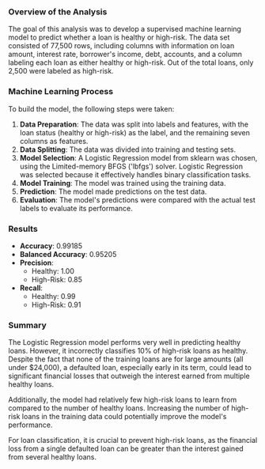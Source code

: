 ### Overview of the Analysis

The goal of this analysis was to develop a supervised machine learning model to predict whether a loan is healthy or high-risk. The data set consisted of 77,500 rows, including columns with information on loan amount, interest rate, borrower's income, debt, accounts, and a column labeling each loan as either healthy or high-risk. Out of the total loans, only 2,500 were labeled as high-risk.

### Machine Learning Process

To build the model, the following steps were taken:

1. **Data Preparation**: The data was split into labels and features, with the loan status (healthy or high-risk) as the label, and the remaining seven columns as features.
2. **Data Splitting**: The data was divided into training and testing sets.
3. **Model Selection**: A Logistic Regression model from sklearn was chosen, using the Limited-memory BFGS ('lbfgs') solver. Logistic Regression was selected because it effectively handles binary classification tasks.
4. **Model Training**: The model was trained using the training data.
5. **Prediction**: The model made predictions on the test data.
6. **Evaluation**: The model's predictions were compared with the actual test labels to evaluate its performance.

### Results

- **Accuracy**: 0.99185
- **Balanced Accuracy**: 0.95205
- **Precision**:
  - Healthy: 1.00
  - High-Risk: 0.85
- **Recall**:
  - Healthy: 0.99
  - High-Risk: 0.91

### Summary

The Logistic Regression model performs very well in predicting healthy loans. However, it incorrectly classifies 10% of high-risk loans as healthy. Despite the fact that none of the training loans are for large amounts (all under $24,000), a defaulted loan, especially early in its term, could lead to significant financial losses that outweigh the interest earned from multiple healthy loans.

Additionally, the model had relatively few high-risk loans to learn from compared to the number of healthy loans. Increasing the number of high-risk loans in the training data could potentially improve the model's performance.

For loan classification, it is crucial to prevent high-risk loans, as the financial loss from a single defaulted loan can be greater than the interest gained from several healthy loans.